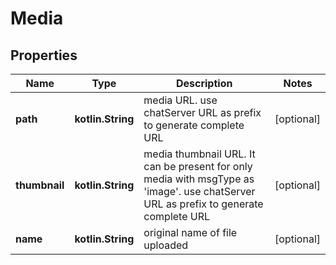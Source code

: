 
# Media

## Properties
Name | Type | Description | Notes
------------ | ------------- | ------------- | -------------
**path** | **kotlin.String** | media URL. use chatServer URL as prefix to generate complete URL |  [optional]
**thumbnail** | **kotlin.String** | media thumbnail URL. It can be present for only media with msgType as &#39;image&#39;. use chatServer URL as prefix to generate complete URL |  [optional]
**name** | **kotlin.String** | original name of file uploaded |  [optional]



